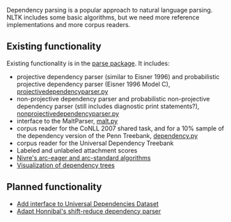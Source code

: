 Dependency parsing is a popular approach to natural language parsing. NLTK includes some basic algorithms, but we need more reference implementations and more corpus readers.

## Existing functionality

Existing functionality is in the [parse package](https://github.com/nltk/nltk/tree/develop/nltk/parse). It includes:

* projective dependency parser (similar to Eisner 1996) and probabilistic projective dependency parser (Eisner 1996 Model C), [projectivedependencyparser.py](https://github.com/nltk/nltk/blob/develop/nltk/parse/projectivedependencyparser.py)
* non-projective dependency parser and probabilistic non-projective dependency parser (still includes diagnostic print statements?), [nonprojectivedependencyparser.py](https://github.com/nltk/nltk/blob/develop/nltk/parse/nonprojectivedependencyparser.py)
* interface to the MaltParser, [malt.py](https://github.com/nltk/nltk/blob/develop/nltk/parse/malt.py)
* corpus reader for the CoNLL 2007 shared task, and for a 10% sample of the dependency version of the Penn Treebank, [dependency.py](https://github.com/nltk/nltk/blob/develop/nltk/corpus/reader/dependency.py)
* corpus reader for the Universal Dependency Treebank
* Labeled and unlabeled attachment scores
* [Nivre's arc-eager and arc-standard algorithms](https://github.com/nltk/nltk/blob/develop/nltk/parse/transitionparser.py)
* [Visualization of dependency trees](https://github.com/nltk/nltk/blob/develop/nltk/parse/dependencygraph.py#L140)

## Planned functionality

* [Add interface to Universal Dependencies Dataset](https://github.com/nltk/nltk/issues/875)
* [Adapt Honnibal's shift-reduce dependency parser](https://github.com/nltk/nltk/issues/694#issuecomment-69795719)


